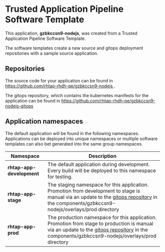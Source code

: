 # Trusted Application Pipeline Software Template

This application, **gzbkccsn9-nodejs**, was created from a Trusted Application Pipeline Software Template.

The software templates create a new source and gitops deployment repositories with a sample source application. 

## Repositories

The source code for your application can be found in [https://github.com/rhtap-rhdh-qe/gzbkccsn9-nodejs ](https://github.com/rhtap-rhdh-qe/gzbkccsn9-nodejs ).
 
The gitops repository, which contains the kubernetes manifests for the application can be found in 
[https://github.com/rhtap-rhdh-qe/gzbkccsn9-nodejs-gitops ](https://github.com/rhtap-rhdh-qe/gzbkccsn9-nodejs-gitops ) 

## Application namespaces 

The default application will be found in the following namespaces. Applications can be deployed into unique namespaces or multiple software templates can also bet generated into the same group namespaces.  

|  Namespace   |  Description   |  
| -------- | -------- |   
| **rhtap-app-development** | The default application during development. Every build will be deployed to this namespace for testing. | 
| **rhtap-app-stage** | The staging namespace for this application. Promotion from development to stage is manual via an update to the [gitops repository](https://github.com/rhtap-rhdh-qe/gzbkccsn9-nodejs-gitops ) in the components/gzbkccsn9-nodejs/overlays/prod directory |  
| **rhtap-app-prod** | The production namespace for this application. Promotion from stage to production is manual via an update to the [gitops repository](https://github.com/rhtap-rhdh-qe/gzbkccsn9-nodejs-gitops ) in the components/gzbkccsn9-nodejs/overlays/prod directory | 